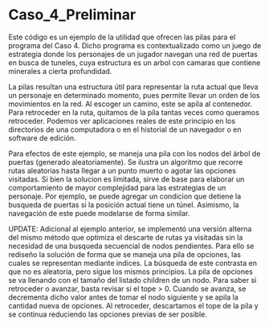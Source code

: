 # Caso_4_Preliminar

Este código es un ejemplo de la utilidad que ofrecen las pilas para el programa del Caso 4.
Dicho programa es contextualizado como un juego de estrategia donde los personajes de un jugador
navegan una red de puertas en busca de tuneles, cuya estructura es un arbol con camaras que contiene
minerales a cierta profundidad.

La pilas resultan una estructura útil para representar la ruta actual que lleva un personaje en determinado
momento, pues permite llevar un orden de los movimientos en la red. Al escoger un camino, este se apila al
contenedor. Para retroceder en la ruta, quitamos de la pila tantas veces como queramos retroceder. Podemos
ver aplicaciones reales de este principio en los directorios de una computadora o en el historial de un
navegador o en software de edición.

Para efectos de este ejemplo, se maneja una pila con los nodos del árbol de puertas (generado aleatoriamente).
Se ilustra un algoritmo que recorre rutas aleatorias hasta llegar a un punto muerto o agotar las opciones
visitadas. Si bien la solucion es limitada, sirve de base para elaborar un comportamiento de mayor complejidad
para las estrategias de un personaje. Por ejemplo, se puede agregar un condicion que detiene la busqueda de puertas
si la posición actual tiene un túnel. Asimismo, la navegación de este puede modelarse de forma similar.

UPDATE:
Adicional al ejemplo anterior, se implementó una versión alterna del mismo método que optimiza el descarte
de rutas ya visitadas sin la necesidad de una busqueda secuencial de nodos pendientes. Para ello se rediseño
la solución de forma que se maneja una pila de opciones, las cuales se representan mediante indices.
La búsqueda de este contrasta en que no es aleatoria, pero sigue los mismos principios. La pila de opciones
se va llenando con el tamaño del listado children de un nodo. Para saber si retroceder o avanzar, basta revisar
si el tope > 0. Cuando se avanza, se decrementa dicho valor antes de tomar el nodo siguiente y se apila la
cantidad nueva de opciones. Al retroceder, descartamos el tope de la pila y se continua reduciendo las opciones
previas de ser posible.
